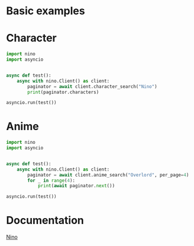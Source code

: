 # Basic examples

# Character
```py
import nino
import asyncio


async def test():
    async with nino.Client() as client:
        paginator = await client.character_search("Nino")
        print(paginator.characters)

asyncio.run(test())
```

# Anime
```py
import nino
import asyncio


async def test():
    async with nino.Client() as client:
        paginator = await client.anime_search("Overlord", per_page=4)
        for _ in range(4):
            print(await paginator.next())

asyncio.run(test())
```

# Documentation
[Nino](https://an-dyy.github.io/nino/index.html)